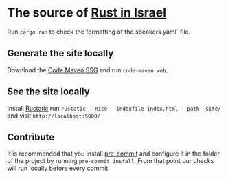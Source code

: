 # The source of [Rust in Israel](https://rust.org.il/)


Run `cargo run` to check the formatting of the speakers.yaml` file.


## Generate the site locally

Download the [Code Maven SSG](https://ssg.code-maven.com/) and run `code-maven web`.

## See the site locally

Install [Rustatic](https://rustatic.code-maven.com/) run `rustatic --nice --indexfile index.html --path _site/` and visit `http://localhost:5000/`

## Contribute

It is recommended that you install [pre-commit](https://pre-commit.com/) and configure it in the folder of the project by running `pre-commit install`.
From that point our checks will run locally before every commit.